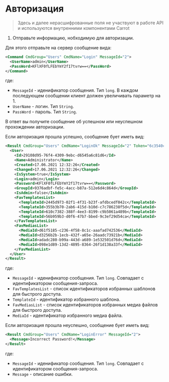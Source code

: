 # Авторизация

> Здесь и далее нерасшифрованные поля не участвуют в работе API и используются внутренними компонентами Carrot

1. Отправьте информацию, нобходимую для авторизации.

Для этого отправьте на сервер сообщение вида:

```xml
<Command CmdGroup="Users" CmdName="Login" MessageId="2">
  <UserName>admin</UserName>
  <PassWord>KFlXF0fLFEbYmY2f17tvrw==</PassWord>  
</Command>
```

где:

- `MessageId` - иденификатор сообщения. Тип `long`. В каждом последующем сообщении клиент должен увеличивать параметр на 1.
- `UserName` - логин. Тип `String`.
- `PassWord` - пароль. Тип `String`.

В ответ вы получите сообщение об успешном или неуспешном прохождении авторизации.

Если авторизация прошла успешно, сообщение бует иметь вид:

```xml
<Result CmdGroup="Users" CmdName="LoginOk" MessageId="2" Token="6c3540c6-a1dd-4496-abf8-b5c95a6281e0">
  <User>
    <Id>29108d95-76f4-4309-9ebc-d6545a6c81d6</Id>
    <Name>Administrator</Name>
    <Created>17.06.2021 12:32:26</Created>
    <Changed>17.06.2021 12:32:26</Changed>
    <IsSystem>true</IsSystem>
    <Login>admin</Login>
    <Password>KFlXF0fLFEbYmY2f17tvrw==</Password>
    <GroupId>9376adbf-fe5c-4acc-b87a-512e6d4c864d</GroupId>
    <IsAdmin>false</IsAdmin>
    <FavTemplatesList>
      <TemplateId>2445d973-02f1-4f31-b23f-afdbcedf042c</TemplateId>
      <TemplateId>355b3b70-2ab6-415d-b10d-c7c786238f5d</TemplateId>
      <TemplateId>610c7382-388f-4ee3-8199-c9b5061a489b</TemplateId>
      <TemplateId>56b959b3-d0f6-47b7-bbed-9c3ef29d54ca</TemplateId>
    </FavTemplatesList>
    <FavMediasList>
      <MediaId>d61f5185-c236-4f58-8c1c-aaafad742536</MediaId>
      <MediaId>d3256b2b-1ecb-432f-a65e-26aadc73921b</MediaId>
      <MediaId>adadc280-b99a-443d-a689-1e532501d76d</MediaId>
      <MediaId>098e1d89-13d2-4895-8364-26f1d138a33f</MediaId>
    </FavMediasList>
  </User>
</Result>
```

где:

- `MessageId` - иденификатор сообщения. Тип `long`. Совпадает с идентификатором сообщения-запроса.
- `FavTemplatesList` - список идентификаторов избранных шаблонов для быстрого доступа.
- `TemplateId` - идентификатор избранного шаблона.
- `FavMediasList` - список идентификаторов избранных медиа файлов для быстрого доступа.
- `MediaId` - идентификатор избранного медиа файла.

Если авторизация прошла неуспешно, сообщение бует иметь вид:

```xml
<Result CmdGroup="Users" CmdName="LoginError" MessageId="2">
  <Message>Incorrect Password!</Message>
</Result>
```

где:

- `MessageId` - иденификатор сообщения. Тип `long`. Совпадает с идентификатором сообщения-запроса.
- `Message` - описание ошибки.
